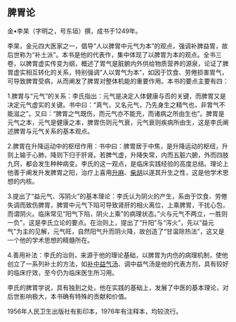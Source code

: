 ## 脾胃论

金•李杲（字明之，号东垣）撰，成书于1249年。

李杲，金元四大医家之一，倡导“人以脾胃中元气为本”的观点，强调补脾益胃，故后世称为“补土派”。本书是他的代表作，集中体现了以脾胃为本的观点。全书三卷，以脾胃虚实传变为纲，概述了胃气是脏腑内外供给物质营养的源泉，论证了脾胃虚实相互转化的关系，特别强调“人以胃气为本”，如因于饮食、劳倦损害胃气，可导致脾胃受病，从而阐发了脾胃对整体机能的重要作用。本书的要点主要有四：

1.脾胃与“元气”的关系：李氏指出：元气是决定人体健康与否的关键，而脾胃又是决定元气虚实的关键。书中曰：“真气，又名元气，乃先身生之精气也，非胃气不能滋之”。又曰：“脾胃之气既伤，而元气亦不能充，而诸病之所由生也”。脾胃是元气之本，元气是健康之本，脾胃伤则元气衰，元气衰则疾病所由生，这是李氏阐述脾胃与元气关系的基本观点。

2.脾胃在升降运动中的枢纽作用：书中曰：脾胃居于中焦，是升降运动的枢纽，升则上输于心肺，降则下归于肝肾。若脾气虚，升降失常，内而五脏六腑，外而四肢九窍，都会发生种种病变。李氏的这一观点，是临床实践经验的高度总结。理论上他善于阐发升发脾胃之阳，治疗上喜用[升麻](https://www.gmzyjc.com/read/bc/bc01-1.2.10.0.0.md)、[柴胡](https://www.gmzyjc.com/read/bc/bc01-1.2.9.0.0.md)以遂其升生之性，这是他学术思想的内核。

3.提出了“益元气、泻阴火”的基本理论：李氏认为阴火的产生，系由于饮食、劳倦失调而致伤脾胃，脾胃中元气下陷可导致肾肝的相火离位，上乘脾胃，干扰心包，而谓阴火。临床常见“阳气下陷，阴火上乘”的病理状态。”火与元气不两立，一胜则一负”，这是李氏立论的要点。在治则上，提出了“升阳”与“泻火”，先以“益元气”为主的见解，元气旺，自然阳气升而阴火降，故创造了“甘温除热法”，这又是一个他的学术思想的精髓所在。

4.善用补法：李氏的治则，来源于他的理论基础，以脾胃为内伤的病理机制，使他创立了一系列补土的方法，如[补中益气汤](https://www.gmzyjc.com/read/fjx/fjx07-0.2.0.0.0.md)、调中益气汤是他的代表方剂，具有较好的临床疗效，至今仍为临床医生所习用。

李氏的脾胃学说，具有独到之处，他在实践的基础上，发展了中医的基本理论，对后世影响极大，本书确有特殊的贡献和价值。

1956年人民卫生出版社有影印本，1976年有注释本，均较流行。
